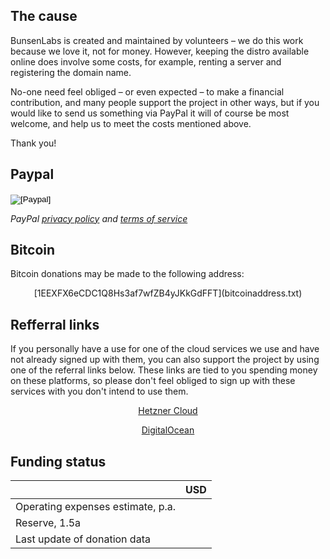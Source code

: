 ## The cause

BunsenLabs is created and maintained by volunteers – we do this work
because we love it, not for money. However, keeping the distro available
online does involve some costs, for example, renting a server and
registering the domain name.

No-one need feel obliged – or even expected – to make a financial
contribution, and many people support the project in other ways, but if
you would like to send us something via PayPal it will of course be most
welcome, and help us to meet the costs mentioned above.

Thank you!

## Paypal

<div class="emph center">

<p>
<form action="https://www.paypal.com/cgi-bin/webscr" method="post" target="_top">
<input type="hidden" name="cmd" value="_s-xclick">
<input type="hidden" name="hosted_button_id" value="TCKVK4VGRWQSG">
<input type="image" src="https://www.paypalobjects.com/en_US/i/btn/btn_donateCC_LG.gif" border="0" name="submit" alt="[Paypal]">
<img alt="" border="0" src="https://www.paypalobjects.com/en_US/i/scr/pixel.gif" width="1" height="1">
</form>
</p>

*PayPal [privacy policy](https://www.paypal.com/de/webapps/mpp/ua/privacy-full) and [terms of service](https://www.paypal.com/de/webapps/mpp/ua/legalhub-full)*

</div>

## Bitcoin

Bitcoin donations may be made to the following address:

<div class="emph">
<center>[<monospace>1EEXFX6eCDC1Q8Hs3af7wfZB4yJKkGdFFT</monospace>](bitcoinaddress.txt)</center>
</div>

## Refferral links

If you personally have a use for one of the cloud services we use and have not already signed up
with them, you can also support the project by using one of the referral links below. These links
are tied to you spending money on these platforms, so please don't feel obliged to sign up with
these services with you don't intend to use them.

<center>
  <p>
    <a class="download-button red" href="https://hetzner.cloud/?ref=Kgv9cQrvlorH">Hetzner Cloud</a>
  </p>
  <p>
    <a class="download-button blue" href="https://m.do.co/c/f8d7dfb87c4f">DigitalOcean</a>
  </p>
</center>

## Funding status

<div class="progress" id="shortfall"></div>

|                                               | USD                                                     |
|:----------------------------------------------|:-------------------------------------------------------:|
|Operating expenses estimate, p.a.              |<span id="d-yearly"></span>                              |
|Reserve, 1.5a                                  |<span id="d-reserve"></span>                             |
|Last update of donation data                   |<span id="d-updated"></span>                             |
